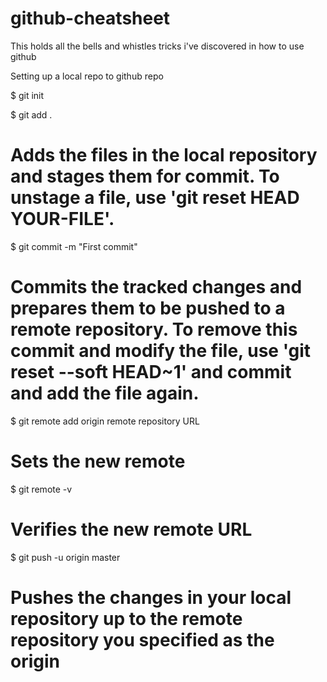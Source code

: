 # github-cheatsheet
This holds all the bells and whistles tricks i've discovered in how to use github

Setting up a local repo to github repo

$ git init

$ git add .  
  # Adds the files in the local repository and stages them for commit. To unstage a file, use 'git reset HEAD YOUR-FILE'.
  
$ git commit -m "First commit"
  # Commits the tracked changes and prepares them to be pushed to a remote repository. To remove this commit and modify the file, use 'git reset --soft HEAD~1' and commit and add the file again.
$ git remote add origin remote repository URL
  # Sets the new remote
$ git remote -v
  # Verifies the new remote URL
$ git push -u origin master
  # Pushes the changes in your local repository up to the remote repository you specified as the origin
